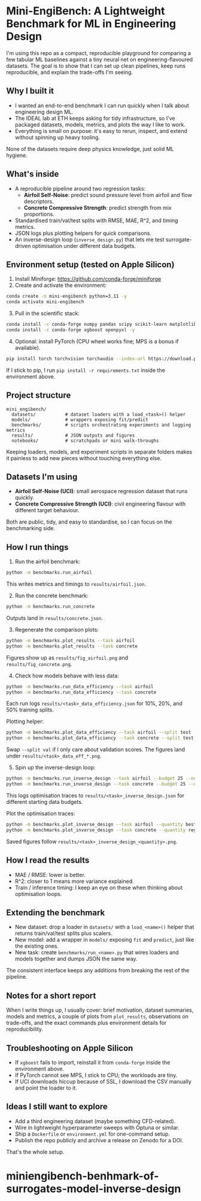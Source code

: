 # Mini-EngiBench: A Lightweight Benchmark for ML in Engineering Design

I'm using this repo as a compact, reproducible playground for comparing a few tabular ML baselines against a tiny neural net on engineering-flavoured datasets. The goal is to show that I can set up clean pipelines, keep runs reproducible, and explain the trade-offs I'm seeing.

## Why I built it
- I wanted an end-to-end benchmark I can run quickly when I talk about engineering design ML.
- The IDEAL lab at ETH keeps asking for tidy infrastructure, so I've packaged datasets, models, metrics, and plots the way I like to work.
- Everything is small on purpose: it's easy to rerun, inspect, and extend without spinning up heavy tooling.

None of the datasets require deep physics knowledge, just solid ML hygiene.

## What's inside
- A reproducible pipeline around two regression tasks:
  - **Airfoil Self-Noise**: predict sound pressure level from airfoil and flow descriptors.
  - **Concrete Compressive Strength**: predict strength from mix proportions.
- Standardised train/val/test splits with RMSE, MAE, R^2, and timing metrics.
- JSON logs plus plotting helpers for quick comparisons.
- An inverse-design loop (`inverse_design.py`) that lets me test surrogate-driven optimisation under different data budgets.

## Environment setup (tested on Apple Silicon)
1. Install Miniforge: https://github.com/conda-forge/miniforge
2. Create and activate the environment:
```bash
conda create -n mini-engibench python=3.11 -y
conda activate mini-engibench
```
3. Pull in the scientific stack:
```bash
conda install -c conda-forge numpy pandas scipy scikit-learn matplotlib jupyterlab -y
conda install -c conda-forge xgboost openpyxl -y
```
4. Optional: install PyTorch (CPU wheel works fine; MPS is a bonus if available).
```bash
pip install torch torchvision torchaudio --index-url https://download.pytorch.org/whl/cpu
```

If I stick to pip, I run `pip install -r requirements.txt` inside the environment above.

## Project structure
```
mini_engibench/
  datasets/           # dataset loaders with a load_<task>() helper
  models/             # wrappers exposing fit/predict
  benchmarks/         # scripts orchestrating experiments and logging metrics
  results/            # JSON outputs and figures
  notebooks/          # scratchpads or mini walk-throughs
```

Keeping loaders, models, and experiment scripts in separate folders makes it painless to add new pieces without touching everything else.

## Datasets I'm using
- **Airfoil Self-Noise (UCI)**: small aerospace regression dataset that runs quickly.
- **Concrete Compressive Strength (UCI)**: civil engineering flavour with different target behaviour.

Both are public, tidy, and easy to standardise, so I can focus on the benchmarking side.

## How I run things
1. Run the airfoil benchmark:
```bash
python -m benchmarks.run_airfoil
```
   This writes metrics and timings to `results/airfoil.json`.

2. Run the concrete benchmark:
```bash
python -m benchmarks.run_concrete
```
   Outputs land in `results/concrete.json`.

3. Regenerate the comparison plots:
```bash
python -m benchmarks.plot_results --task airfoil
python -m benchmarks.plot_results --task concrete
```
   Figures show up as `results/fig_airfoil.png` and `results/fig_concrete.png`.

4. Check how models behave with less data:
```bash
python -m benchmarks.run_data_efficiency --task airfoil
python -m benchmarks.run_data_efficiency --task concrete
```
   Each run logs `results/<task>_data_efficiency.json` for 10%, 20%, and 50% training splits.

   Plotting helper:
```bash
python -m benchmarks.plot_data_efficiency --task airfoil --split test
python -m benchmarks.plot_data_efficiency --task concrete --split test
```
   Swap `--split val` if I only care about validation scores. The figures land under `results/<task>_data_eff_*.png`.

5. Spin up the inverse-design loop:
```bash
python -m benchmarks.run_inverse_design --task airfoil --budget 25 --num-runs 10
python -m benchmarks.run_inverse_design --task concrete --budget 25 --num-runs 10
```
   This logs optimisation traces to `results/<task>_inverse_design.json` for different starting data budgets.

   Plot the optimisation traces:
```bash
python -m benchmarks.plot_inverse_design --task airfoil --quantity best
python -m benchmarks.plot_inverse_design --task concrete --quantity regret
```
   Saved figures follow `results/<task>_inverse_design_<quantity>.png`.

## How I read the results
- MAE / RMSE: lower is better.
- R^2: closer to 1 means more variance explained.
- Train / inference timing: I keep an eye on these when thinking about optimisation loops.

## Extending the benchmark
- New dataset: drop a loader in `datasets/` with a `load_<name>()` helper that returns train/val/test splits plus scalers.
- New model: add a wrapper in `models/` exposing `fit` and `predict`, just like the existing ones.
- New task: create `benchmarks/run_<name>.py` that wires loaders and models together and dumps JSON the same way.

The consistent interface keeps any additions from breaking the rest of the pipeline.

## Notes for a short report
When I write things up, I usually cover: brief motivation, dataset summaries, models and metrics, a couple of plots from `plot_results`, observations on trade-offs, and the exact commands plus environment details for reproducibility.

## Troubleshooting on Apple Silicon
- If `xgboost` fails to import, reinstall it from `conda-forge` inside the environment above.
- If PyTorch cannot see MPS, I stick to CPU; the workloads are tiny.
- If UCI downloads hiccup because of SSL, I download the CSV manually and point the loader to it.

## Ideas I still want to explore
- Add a third engineering dataset (maybe something CFD-related).
- Wire in lightweight hyperparameter sweeps with Optuna or similar.
- Ship a `Dockerfile` or `environment.yml` for one-command setup.
- Publish the repo publicly and archive a release on Zenodo for a DOI.

That's the whole setup.
# miniengibench-benhmark-of-surrogates-model-inverse-design
